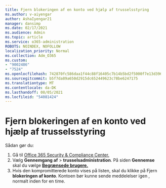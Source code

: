 ```yaml
---
title: Fjern blokeringen af en konto ved hjælp af trusselsstyring
ms.author: v-aiyengar
author: AshaIyengar21
manager: dansimp
ms.date: 02/17/2021
ms.audience: Admin
ms.topic: article
ms.service: o365-administration
ROBOTS: NOINDEX, NOFOLLOW
localization_priority: Normal
ms.collection: Adm_O365
ms.custom:
- "9002486"
- "7524"
ms.openlocfilehash: 742870fc586daa1f44c88f16405c7b14b5bd2f5000f7e13d396ad6d43829acbd
ms.sourcegitcommit: b5f7da89a650d2915dc652449623c78be6247175
ms.translationtype: MT
ms.contentlocale: da-DK
ms.lasthandoff: 08/05/2021
ms.locfileid: "54081424"
---
```

# <a name="unblock-an-account-by-using-threat-management"></a>Fjern blokeringen af en konto ved hjælp af trusselsstyring

Sådan gør du: 

1. Gå til [Office 365 Security & Compliance Center.](https://go.microsoft.com/fwlink/p/?linkid=2077143)
1. Vælg **Gennemgang af**  >  **trusselsadministration**. På siden **Gennemse** skal du vælge **[Begrænsede brugere.](https://go.microsoft.com/fwlink/?linkid=2103514)**
1. Hvis den kompromitterede konto vises på listen, skal du klikke på Fjern **blokeringen af konto**. Kontoen bør kunne sende meddelelser igen , normalt inden for en time.